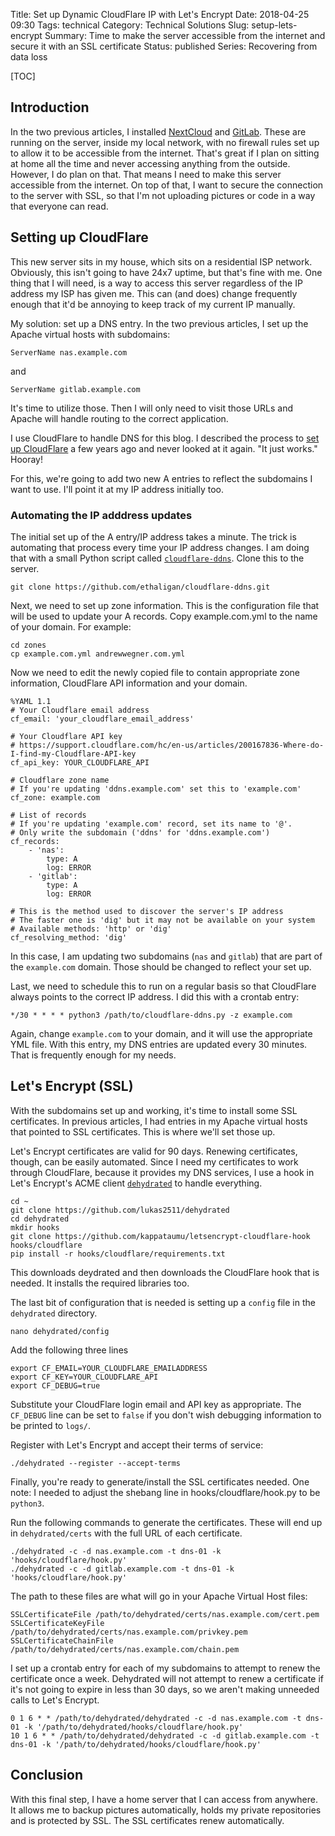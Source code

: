 Title: Set up Dynamic CloudFlare IP with Let's Encrypt
Date: 2018-04-25 09:30
Tags: technical
Category: Technical Solutions
Slug: setup-lets-encrypt
Summary: Time to make the server accessible from the internet and secure it with an SSL certificate
Status: published
Series: Recovering from data loss

[TOC]

## Introduction

In the two previous articles, I installed [NextCloud][1] and [GitLab][2]. These are running on the server, inside my local network, with
no firewall rules set up to allow it to be accessible from the internet. That's great if I plan on sitting at home all the time and never
accessing anything from the outside. However, I do plan on that. That means I need to make this server accessible from the internet. On top
of that, I want to secure the connection to the server with SSL, so that I'm not uploading pictures or code in a way that everyone can read.

## Setting up CloudFlare

This new server sits in my house, which sits on a residential ISP network. Obviously, this isn't going to have 24x7 uptime, but that's fine
with me. One thing that I will need, is a way to access this server regardless of the IP address my ISP has given me. This can (and does) change
frequently enough that it'd be annoying to keep track of my current IP manually.

My solution: set up a DNS entry. In the two previous articles, I set up the Apache virtual hosts with subdomains:

    ServerName nas.example.com

and

    ServerName gitlab.example.com

It's time to utilize those. Then I will only need to visit those URLs and Apache will handle routing to the correct application.

I use CloudFlare to handle DNS for this blog. I described the process to [set up CloudFlare][3] a few years ago and never
looked at it again. "It just works." Hooray!

For this, we're going to add two new A entries to reflect the subdomains I want to use. I'll point it at my IP address initially too.

### Automating the IP adddress updates

The initial set up of the A entry/IP address takes a minute. The trick is automating that process every time your IP address changes. I
am doing that with a small Python script called [`cloudflare-ddns`][4]. Clone this to the server.

    git clone https://github.com/ethaligan/cloudflare-ddns.git

Next, we need to set up zone information. This is the configuration file that will be used to update your A records. Copy example.com.yml to the
name of your domain. For example:

    cd zones
    cp example.com.yml andrewwegner.com.yml

Now we need to edit the newly copied file to contain appropriate zone information, CloudFlare API information and your domain.

    %YAML 1.1
    # Your Cloudflare email address
    cf_email: 'your_cloudflare_email_address'

    # Your Cloudflare API key
    # https://support.cloudflare.com/hc/en-us/articles/200167836-Where-do-I-find-my-Cloudflare-API-key
    cf_api_key: YOUR_CLOUDFLARE_API

    # Cloudflare zone name
    # If you're updating 'ddns.example.com' set this to 'example.com'
    cf_zone: example.com

    # List of records
    # If you're updating 'example.com' record, set its name to '@'.
    # Only write the subdomain ('ddns' for 'ddns.example.com')
    cf_records:
        - 'nas':
            type: A
            log: ERROR
        - 'gitlab':
            type: A
            log: ERROR

    # This is the method used to discover the server's IP address
    # The faster one is 'dig' but it may not be available on your system
    # Available methods: 'http' or 'dig'
    cf_resolving_method: 'dig'

In this case, I am updating two subdomains (`nas` and `gitlab`) that are part of the `example.com` domain. Those should be changed to reflect your set up.

Last, we need to schedule this to run on a regular basis so that CloudFlare always points to the correct IP address. I did this with a crontab entry:

    */30 * * * * python3 /path/to/cloudflare-ddns.py -z example.com

Again, change `example.com` to your domain, and it will use the appropriate YML file. With this entry, my DNS entries are updated every 30 minutes. That
is frequently enough for my needs.

## Let's Encrypt (SSL)

With the subdomains set up and working, it's time to install some SSL certificates. In previous articles, I had entries in my Apache virtual hosts that pointed to
SSL certificates. This is where we'll set those up.

Let's Encrypt certificates are valid for 90 days. Renewing certificates, though, can be easily automated. Since I need my certificates to work through CloudFlare,
because it provides my DNS services, I use a hook in Let's Encrypt's ACME client [`dehydrated`][5] to handle everything.

    cd ~
    git clone https://github.com/lukas2511/dehydrated
    cd dehydrated
    mkdir hooks
    git clone https://github.com/kappataumu/letsencrypt-cloudflare-hook hooks/cloudflare
    pip install -r hooks/cloudflare/requirements.txt

This downloads deydrated and then downloads the CloudFlare hook that is needed. It installs the required libraries too.

The last bit of configuration that is needed is setting up a `config` file in the `dehydrated` directory.

    nano dehydrated/config

Add the following three lines

    export CF_EMAIL=YOUR_CLOUDFLARE_EMAILADDRESS
    export CF_KEY=YOUR_CLOUDFLARE_API
    export CF_DEBUG=true

Substitute your CloudFlare login email and API key as appropriate. The `CF_DEBUG` line can be set to `false` if you don't wish debugging information to be printed to `logs/`.

Register with Let's Encrypt and accept their terms of service:

    ./dehydrated --register --accept-terms

Finally, you're ready to generate/install the SSL certificates needed. One note: I needed to adjust the shebang line in hooks/cloudflare/hook.py to be `python3`.

Run the following commands to generate the certificates. These will end up in `dehydrated/certs` with the full URL of each certificate.

    ./dehydrated -c -d nas.example.com -t dns-01 -k 'hooks/cloudflare/hook.py'
    ./dehydrated -c -d gitlab.example.com -t dns-01 -k 'hooks/cloudflare/hook.py'

The path to these files are what will go in your Apache Virtual Host files:

    SSLCertificateFile /path/to/dehydrated/certs/nas.example.com/cert.pem
    SSLCertificateKeyFile /path/to/dehydrated/certs/nas.example.com/privkey.pem
    SSLCertificateChainFile /path/to/dehydrated/certs/nas.example.com/chain.pem

I set up a crontab entry for each of my subdomains to attempt to renew the certificate once a week. Dehydrated will not attempt to renew a certificate if it's not going to
expire in less than 30 days, so we aren't making unneeded calls to Let's Encrypt.

    0 1 6 * * /path/to/dehydrated/dehydrated -c -d nas.example.com -t dns-01 -k '/path/to/dehydrated/hooks/cloudflare/hook.py'
    10 1 6 * * /path/to/dehydrated/dehydrated -c -d gitlab.example.com -t dns-01 -k '/path/to/dehydrated/hooks/cloudflare/hook.py'

## Conclusion

With this final step, I have a home server that I can access from anywhere. It allows me to backup pictures automatically, holds my private repositories and is protected
by SSL. The SSL certificates renew automatically.


 [1]: {filename}2018_03_27_installing_nextcloud.md
 [2]: {filename}2018_04_12_setting_up_gitlab.md
 [3]: {filename}2015_07_09_how-i-set-up-this-site-with-github-pages-and-cloudflare.md
 [4]: https://github.com/Ethaligan/cloudflare-ddns
 [5]: https://github.com/lukas2511/dehydrated